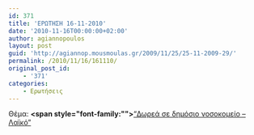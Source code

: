 ```yaml
---
id: 371
title: 'ΕΡΩΤΗΣΗ 16-11-2010'
date: '2010-11-16T00:00:00+02:00'
author: agiannopoulos
layout: post
guid: 'http://agiannop.mousmoulas.gr/2009/11/25/25-11-2009-29/'
permalink: /2010/11/16/161110/
original_post_id:
    - '371'
categories:
    - Ερωτήσεις
---
```


Θέμα: **<span style="font-family:""></span>**[“Δωρεά σε δημόσιο νοσοκομείο – Λαϊκό” ](/wp-content/uploads/2009/11/161110_dorea_laiko.pdf)